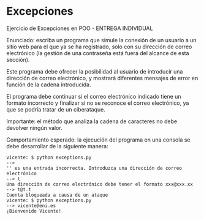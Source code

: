 # Excepciones
Ejercicio de Excepciones en POO - ENTREGA INDIVIDUAL

Enunciado: escriba un programa que simule la conexión de un usuario a un sitio web para el que ya se ha registrado, solo con su dirección de correo electrónico (la gestión de una contraseña está fuera del alcance de esta sección). 

Este programa debe ofrecer la posibilidad al usuario de introducir una dirección de correo electrónico, y mostrará diferentes mensajes de error en función de la cadena introducida. 

El programa debe continuar si el correo electrónico indicado tiene un formato incorrecto y finalizar si no se reconoce el correo electrónico, ya que se podría tratar de un ciberataque. 

Importante: el método que analiza la cadena de caracteres no debe devolver ningún valor.

Comportamiento esperado: la ejecución del programa en una consola se debe desarrollar de la siguiente manera:

````
vicente: $ python exceptions.py 
--> 
'' es una entrada incorrecta. Introduzca una dirección de correo 
electrónico 
--> t 
Una dirección de correo electrónico debe tener el formato xxx@xxx.xx 
--> t@t.t 
Cuenta bloqueada a causa de un ataque 
vicente: $ python exceptions.py 
--> vicente@eni.es 
¡Bienvenido Vicente! 

````


